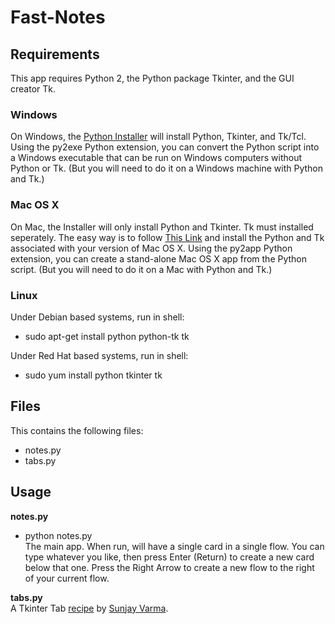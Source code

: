# Fast-Notes
## Requirements
This app requires Python 2, the Python package Tkinter, and the GUI creator Tk.  
### Windows
On Windows, the [Python Installer] will install Python, Tkinter, and Tk/Tcl. Using the py2exe Python extension, you can convert the Python script into a Windows executable that can be run on Windows computers without Python or Tk. (But you will need to do it on a Windows machine with Python and Tk.)

### Mac OS X
On Mac, the Installer will only install Python and Tkinter.  Tk must installed seperately. The easy way is to follow [This Link] and install the Python and Tk associated with your version of Mac OS X. Using the py2app Python extension, you can create a stand-alone Mac OS X app from the Python script. (But you will need to do it on a Mac with Python and Tk.)

### Linux
Under Debian based systems, run in shell:
- sudo apt-get install python python-tk tk

Under Red Hat based systems, run in shell:
- sudo yum install python tkinter tk

## Files
This contains the following files:
- notes.py
- tabs.py

## Usage
**notes.py**
- python notes.py  
The main app.  When run, will have a single card in a single flow.  You can type whatever you like, then press Enter (Return) to create a new card below that one.  Press the Right Arrow to create a new flow to the right of your current flow.

**tabs.py**  
A Tkinter Tab [recipe] by [Sunjay Varma].

<!-- Links -->
[Python Installer]:https://www.python.org/downloads/windows/
[This Link]:https://www.python.org/download/mac/tcltk/
[recipe]:http://code.activestate.com/recipes/577261-python-tkinter-tabs/
[Sunjay Varma]:http://sunjay.ca/
